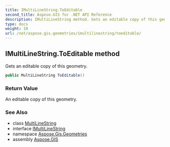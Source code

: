 ```yaml
---
title: IMultiLineString.ToEditable
second_title: Aspose.GIS for .NET API Reference
description: IMultiLineString method. Gets an editable copy of this geometry.
type: docs
weight: 10
url: /net/aspose.gis.geometries/imultilinestring/toeditable/
---
```

## IMultiLineString.ToEditable method

Gets an editable copy of this geometry.

```csharp
public MultiLineString ToEditable()
```

### Return Value

An editable copy of this geometry.

### See Also

* class [MultiLineString](../../multilinestring/)
* interface [IMultiLineString](../)
* namespace [Aspose.Gis.Geometries](../../imultilinestring/)
* assembly [Aspose.GIS](../../../)



